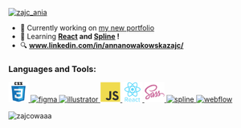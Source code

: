 
<p align="left"> <a href="https://twitter.com/zajc_ania" target="blank"><img src="https://img.shields.io/twitter/follow/zajc_ania?logo=twitter&style=for-the-badge" alt="zajc_ania" /></a> </p>

- 🔭 Currently working on [my new portfolio](www.anowakowska.com)
- 🌱 Learning **<a href="https://reactjs.org/docs/getting-started.html">React</a> and <a href="https://spline.design/">Spline</a> !**
- :mag: **www.linkedin.com/in/annanowakowskazajc/**

<h3 align="left">Languages and Tools:</h3>
<p align="left"> <a href="https://www.w3schools.com/css/" target="_blank" rel="noreferrer"> <img src="https://raw.githubusercontent.com/devicons/devicon/master/icons/css3/css3-original-wordmark.svg" alt="css3" width="40" height="40"/> </a> <a href="https://www.figma.com/" target="_blank" rel="noreferrer"> <img src="https://www.vectorlogo.zone/logos/figma/figma-icon.svg" alt="figma" width="40" height="40"/> </a> <a href="https://www.adobe.com/in/products/illustrator.html" target="_blank" rel="noreferrer"> <img src="https://www.vectorlogo.zone/logos/adobe_illustrator/adobe_illustrator-icon.svg" alt="illustrator" width="40" height="40"/> </a> <a href="https://developer.mozilla.org/en-US/docs/Web/JavaScript" target="_blank" rel="noreferrer"> <img src="https://raw.githubusercontent.com/devicons/devicon/master/icons/javascript/javascript-original.svg" alt="javascript" width="40" height="40"/> </a> <a href="https://reactjs.org/" target="_blank" rel="noreferrer"> <img src="https://raw.githubusercontent.com/devicons/devicon/master/icons/react/react-original-wordmark.svg" alt="react" width="40" height="40"/> </a> <a href="https://sass-lang.com" target="_blank" rel="noreferrer"> <img src="https://raw.githubusercontent.com/devicons/devicon/master/icons/sass/sass-original.svg" alt="sass" width="40" height="40"/> </a> <a href="https://spline.design/" target="_blank" rel="noreferrer"> <img src="https://spline.design/_next/static/chunks/images/spline_logo-c068feca0f6ae756affe68498147df78.png" alt="spline" width="40" height="40"/> </a> <a href="https://webflow.com/" target="_blank" rel="noreferrer"> <img src="https://assets-global.website-files.com/5e4b0a5b34c5f3761e44d678/5e4b0a5b34c5f3f42344d6d2_webflow-logo-vector-white_fitted.svg" alt="webflow" width="40" height="40"/> </a> 
</p>

<p><img align="center" src="https://github-readme-stats.vercel.app/api/top-langs?username=zajcowaaa&show_icons=true&locale=en&layout=compact" alt="zajcowaaa" /></p>


